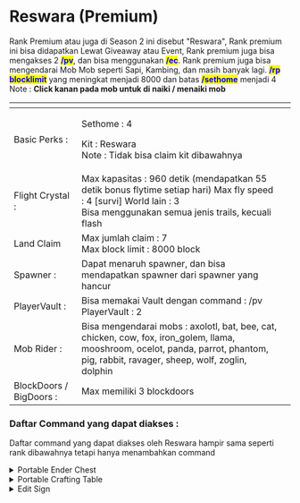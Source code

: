 # Reswara (Premium)

Rank Premium atau juga di Season 2 ini disebut "Reswara", Rank premium ini bisa didapatkan Lewat Giveaway atau Event, Rank premium juga bisa mengakses 2 <mark style="color:blue;">**/pv**</mark>, dan bisa menggunakan <mark style="color:blue;">**/ec**</mark>. Rank premium juga bisa mengendarai Mob Mob seperti Sapi, Kambing, dan masih banyak lagi. <mark style="color:blue;">**/rp blocklimit**</mark> yang meningkat menjadi 8000 dan batas <mark style="color:blue;">**/sethome**</mark> menjadi 4\
Note : **Click kanan pada mob untuk di naiki / menaiki mob**



<table data-view="cards"><thead><tr><th></th><th></th><th></th></tr></thead><tbody><tr><td>Basic Perks :</td><td><p>Sethome : 4</p><p>Kit : Reswara <br>Note : Tidak bisa claim kit dibawahnya</p></td><td></td></tr><tr><td>Flight Crystal :</td><td>Max kapasitas : 960 detik (mendapatkan 55 detik bonus flytime setiap hari) Max fly speed : 4 [survi] World lain : 3<br>Bisa menggunakan semua jenis trails, kecuali flash<br></td><td></td></tr><tr><td>Land Claim</td><td>Max jumlah claim : 7<br>Max block limit : 8000 block</td><td></td></tr><tr><td>Spawner :</td><td>Dapat menaruh spawner, dan bisa mendapatkan spawner dari spawner yang hancur</td><td></td></tr><tr><td>PlayerVault :</td><td>Bisa memakai Vault dengan command : /pv<br>PlayerVault : 2</td><td></td></tr><tr><td>Mob Rider : </td><td>Bisa mengendarai mobs : axolotl, bat, bee, cat, chicken, cow, fox, iron_golem, llama, mooshroom, ocelot, panda, parrot, phantom, pig, rabbit, ravager, sheep, wolf, zoglin, dolphin</td><td></td></tr><tr><td>BlockDoors / BigDoors :</td><td>Max memiliki 3 blockdoors</td><td></td></tr></tbody></table>

### Daftar Command yang dapat diakses : &#x20;

Daftar command yang dapat diakses oleh Reswara hampir sama seperti rank dibawahnya tetapi hanya menambahkan command

<details>

<summary>Portable Ender Chest</summary>

Akses portable ender chest : /ec

</details>

<details>

<summary>Portable Crafting Table</summary>

Akses portable crafting table : /craft

</details>

<details>

<summary>Edit Sign</summary>

Rank reswara dapat mengedit sign dengan klik kanan menggunakan sign

</details>
